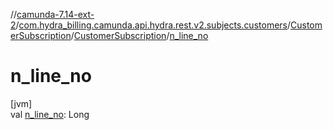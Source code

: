//[camunda-7.14-ext-2](../../../../index.md)/[com.hydra_billing.camunda.api.hydra.rest.v2.subjects.customers](../../index.md)/[CustomerSubscription](../index.md)/[CustomerSubscription](index.md)/[n_line_no](n_line_no.md)

# n_line_no

[jvm]\
val [n_line_no](n_line_no.md): Long
